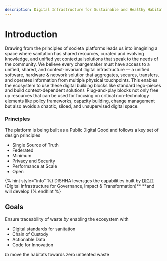 ```yaml
---
description: Digital Infrastructure for Sustainable and Healthy Habitats
---
```


# Introduction

Drawing from the principles of societal platforms leads us into imagining a space where sanitation has shared resources, curated and evolving knowledge, and unified yet contextual solutions that speak to the needs of the community. We believe every changemaker must have access to a unified, shared, and context-invariant digital infrastructure — a unified software, hardware & network solution that aggregates, secures, transfers, and operates information from multiple physical touchpoints. This enables the ecosystem to use these digital building blocks like standard lego-pieces and build context-dependent solutions. Plug-and-play blocks not only free up resources that can be used for focusing on critical non-technology elements like policy frameworks, capacity building, change management but also avoids a chaotic, siloed, and unsupervised digital space.

### Principles

The platform is being built as a Public Digital Good and follows a key set of design principles

* Single Source of Truth
* Federated
* Minimum
* Privacy and Security
* Performance at Scale
* Open

{% hint style="info" %}
DISHHA leverages the capabilities built by [DIGIT](https://www.digit.org) (Digital Infrastructure for Governance, Impact & Transformation)** **and will develop 
{% endhint %}

## **Goals**

Ensure traceability of waste _by_ enabling the ecosystem with

* Digital standards for sanitation
* Chain of Custody
* Actionable Data
* Code for Innovation

_to_ move the habitats towards zero untreated waste
